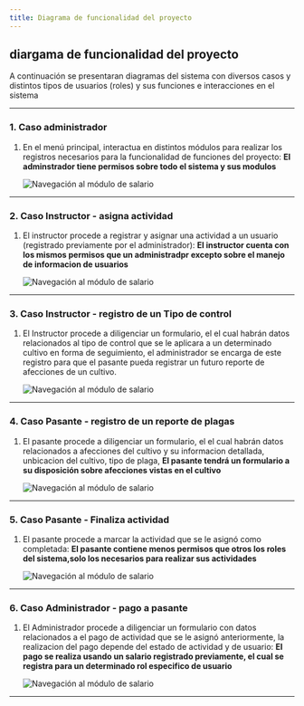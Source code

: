 ```yaml
---
title: Diagrama de funcionalidad del proyecto
---
```


## diargama de funcionalidad del proyecto

A continuación se presentaran diagramas del sistema con diversos casos y distintos tipos de usuarios (roles) y sus funciones e interacciones en el sistema

---

### 1. Caso administrador
1. En el menú principal, interactua en distintos módulos para realizar los registros necesarios para la funcionalidad de funciones del proyecto:
**El adminstrador tiene permisos sobre todo el sistema y sus modulos**

   <img src="/public/diagramas/funcionalidad//1-Diagrama_Funcionalidad_Admin_Registra.jpg" alt="Navegación al módulo de salario"  />

---
### 2. Caso Instructor - asigna actividad
1. El instructor procede a registrar y asignar una actividad a un usuario (registrado previamente por el administrador):
**El instructor cuenta con los mismos permisos que un administradpr excepto sobre el manejo de informacion de usuarios**

   <img src="/public/diagramas/funcionalidad/2_Diagrama_funcionalidad_Instructor_asigna_actividad.jpeg" alt="Navegación al módulo de salario"  />

---

### 3. Caso Instructor - registro de un Tipo de control 
1. El Instructor procede a diligenciar un formulario, el el cual habrán datos relacionados al tipo de control que se le aplicara a un determinado cultivo en forma de seguimiento, el administrador se encarga de este registro para que el pasante pueda registrar un futuro reporte de afecciones de un cultivo.

   <img src="/public/diagramas/funcionalidad/3_Diagrama_funcionalidad_Instructor_registra_Tipo_Control.jpeg" alt="Navegación al módulo de salario"  />

---


### 4. Caso Pasante - registro de un reporte de plagas
1. El pasante procede a diligenciar un formulario, el el cual habrán datos relacionados a  afecciones del cultivo y su informacion detallada, unbicacion del cultivo, tipo de plaga, 
**El pasante tendrá un formulario a su disposición sobre afecciones vistas en el cultivo**

   <img src="/public/diagramas/funcionalidad/4_Diagrama_funcionalidada_Pasante_registra_afeccion.jpg" alt="Navegación al módulo de salario"  />

---

### 5. Caso Pasante - Finaliza actividad
1. El pasante procede a marcar la actividad que se le asignó como completada:
**El pasante contiene menos permisos que otros los roles del sistema,solo los necesarios para realizar sus actividades**

   <img src="/public/diagramas/funcionalidad/5_Diagrama_funcionalidad_Pasante_Finaliza_actividad_temp.jpeg" alt="Navegación al módulo de salario"  />

---

### 6. Caso Administrador - pago a pasante
1. El Administrador procede a diligenciar un formulario con datos relacionados a el pago de actividad que se le asignó anteriormente, la realizacion del pago depende del estado de actividad y de usuario:
**El pago se realiza usando un salario registrado previamente, el cual se registra para un determinado rol especifico de usuario**

   <img src="/public/diagramas/funcionalidad/6_Diagrama_funcionalidad_Instructor_Manejo_Pagos.jpeg" alt="Navegación al módulo de salario"  />

---

